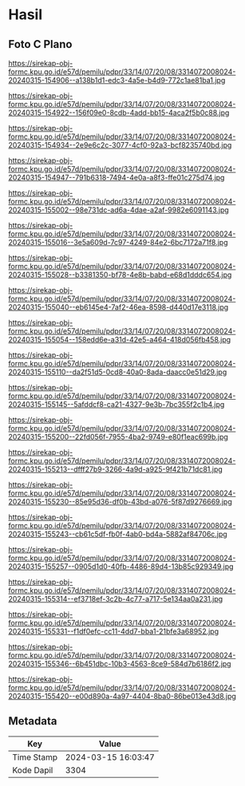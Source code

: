 # Hasil

## Foto C Plano

https://sirekap-obj-formc.kpu.go.id/e57d/pemilu/pdpr/33/14/07/20/08/3314072008024-20240315-154906--a138b1d1-edc3-4a5e-b4d9-772c1ae81ba1.jpg

https://sirekap-obj-formc.kpu.go.id/e57d/pemilu/pdpr/33/14/07/20/08/3314072008024-20240315-154922--156f09e0-8cdb-4add-bb15-4aca2f5b0c88.jpg

https://sirekap-obj-formc.kpu.go.id/e57d/pemilu/pdpr/33/14/07/20/08/3314072008024-20240315-154934--2e9e6c2c-3077-4cf0-92a3-bcf8235740bd.jpg

https://sirekap-obj-formc.kpu.go.id/e57d/pemilu/pdpr/33/14/07/20/08/3314072008024-20240315-154947--791b6318-7494-4e0a-a8f3-ffe01c275d74.jpg

https://sirekap-obj-formc.kpu.go.id/e57d/pemilu/pdpr/33/14/07/20/08/3314072008024-20240315-155002--98e731dc-ad6a-4dae-a2af-9982e6091143.jpg

https://sirekap-obj-formc.kpu.go.id/e57d/pemilu/pdpr/33/14/07/20/08/3314072008024-20240315-155016--3e5a609d-7c97-4249-84e2-6bc7172a71f8.jpg

https://sirekap-obj-formc.kpu.go.id/e57d/pemilu/pdpr/33/14/07/20/08/3314072008024-20240315-155028--b3381350-bf78-4e8b-babd-e68d1dddc654.jpg

https://sirekap-obj-formc.kpu.go.id/e57d/pemilu/pdpr/33/14/07/20/08/3314072008024-20240315-155040--eb6145e4-7af2-46ea-8598-d440d17e3118.jpg

https://sirekap-obj-formc.kpu.go.id/e57d/pemilu/pdpr/33/14/07/20/08/3314072008024-20240315-155054--158edd6e-a31d-42e5-a464-418d056fb458.jpg

https://sirekap-obj-formc.kpu.go.id/e57d/pemilu/pdpr/33/14/07/20/08/3314072008024-20240315-155110--da2f51d5-0cd8-40a0-8ada-daacc0e51d29.jpg

https://sirekap-obj-formc.kpu.go.id/e57d/pemilu/pdpr/33/14/07/20/08/3314072008024-20240315-155145--5afddcf8-ca21-4327-9e3b-7bc355f2c1b4.jpg

https://sirekap-obj-formc.kpu.go.id/e57d/pemilu/pdpr/33/14/07/20/08/3314072008024-20240315-155200--22fd056f-7955-4ba2-9749-e80f1eac699b.jpg

https://sirekap-obj-formc.kpu.go.id/e57d/pemilu/pdpr/33/14/07/20/08/3314072008024-20240315-155213--dfff27b9-3266-4a9d-a925-9f421b71dc81.jpg

https://sirekap-obj-formc.kpu.go.id/e57d/pemilu/pdpr/33/14/07/20/08/3314072008024-20240315-155230--85e95d36-df0b-43bd-a076-5f87d9276669.jpg

https://sirekap-obj-formc.kpu.go.id/e57d/pemilu/pdpr/33/14/07/20/08/3314072008024-20240315-155243--cb61c5df-fb0f-4ab0-bd4a-5882af84706c.jpg

https://sirekap-obj-formc.kpu.go.id/e57d/pemilu/pdpr/33/14/07/20/08/3314072008024-20240315-155257--0905d1d0-40fb-4486-89d4-13b85c929349.jpg

https://sirekap-obj-formc.kpu.go.id/e57d/pemilu/pdpr/33/14/07/20/08/3314072008024-20240315-155314--ef3718ef-3c2b-4c77-a717-5e134aa0a231.jpg

https://sirekap-obj-formc.kpu.go.id/e57d/pemilu/pdpr/33/14/07/20/08/3314072008024-20240315-155331--f1df0efc-cc11-4dd7-bba1-21bfe3a68952.jpg

https://sirekap-obj-formc.kpu.go.id/e57d/pemilu/pdpr/33/14/07/20/08/3314072008024-20240315-155346--6b451dbc-10b3-4563-8ce9-584d7b6186f2.jpg

https://sirekap-obj-formc.kpu.go.id/e57d/pemilu/pdpr/33/14/07/20/08/3314072008024-20240315-155420--e00d890a-4a97-4404-8ba0-86be013e43d8.jpg


## Metadata

| Key        | Value               |
| ---------- | ------------------- |
| Time Stamp | 2024-03-15 16:03:47 |
| Kode Dapil | 3304                |



